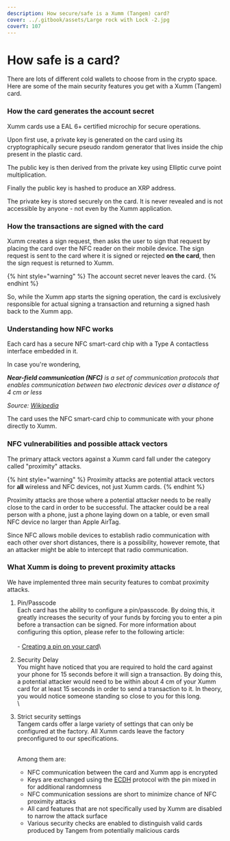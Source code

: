 ```yaml
---
description: How secure/safe is a Xumm (Tangem) card?
cover: ../.gitbook/assets/Large rock with Lock -2.jpg
coverY: 107
---
```


# How safe is a card?

There are lots of different cold wallets to choose from in the crypto space. Here are some of the main security features you get with a Xumm (Tangem) card.

### **How the card generates the account secret**

Xumm cards use a EAL 6+ certified microchip for secure operations.&#x20;

Upon first use, a private key is generated on the card using its cryptographically secure pseudo random generator that lives inside the chip present in the plastic card.

The public key is then derived from the private key using Elliptic curve point multiplication.

Finally the public key is hashed to produce an XRP address.

The private key is stored securely on the card. It is never revealed and is not accessible by anyone - not even by the Xumm application.

### **How the transactions are signed with the card**

Xumm creates a sign request, then asks the user to sign that request by placing the card over the NFC reader on their mobile device. The sign request is sent to the card where it is signed or rejected **on the card**, then the sign request is returned to Xumm.&#x20;

{% hint style="warning" %}
The account secret never leaves the card.
{% endhint %}

So, while the Xumm app starts the signing operation, the card is exclusively responsible for actual signing a transaction and returning a signed hash back to the Xumm app.&#x20;

### **Understanding how NFC works**

Each card has a secure NFC smart-card chip with a Type A contactless interface embedded in it. &#x20;

In case you're wondering,

_**Near-field communication (NFC)** is a set of communication protocols that enables communication between two electronic devices over a distance of 4 cm or less_

_Source:_ [_Wikipedia_](https://en.wikipedia.org/wiki/Near-field\_communication)

The card uses the NFC smart-card chip to communicate with your phone directly to Xumm.

&#x20;

### **NFC vulnerabilities and possible attack vectors**

The primary attack vectors against a Xumm card fall under the category called "proximity" attacks.&#x20;

{% hint style="warning" %}
Proximity attacks are potential attack vectors for **all** wireless and NFC devices, not just Xumm cards.
{% endhint %}

Proximity attacks are those where a potential attacker needs to be really close to the card in order to be successful. The attacker could be a real person with a phone, just a phone laying down on a table, or even small NFC device no larger than Apple AirTag.

Since NFC allows mobile devices to establish radio communication with each other over short distances, there is a possibility, however remote, that an attacker might be able to intercept that radio communication.&#x20;

### **What Xumm is doing to prevent proximity attacks**

We have implemented three main security features to combat proximity attacks.

1. Pin/Passcode\
   Each card has the ability to configure a pin/passcode. By doing this, it greatly increases the security of your funds by forcing you to enter a pin before a transaction can be signed. For more information about configuring this option, please refer to the following article: \
   \
   \- [Creating a pin on your card](creating-a-pin-on-your-xumm-tangem-card.md)\

2. Security Delay\
   You might have noticed that you are required to hold the card against your phone for 15 seconds before it will sign a transaction. By doing this, a potential attacker would need to be within about 4 cm of your Xumm card for at least 15 seconds in order to send a transaction to it. In theory, you would notice someone standing so close to you for this long. \
   \

3.  Strict security settings\
    Tangem cards offer a large variety of settings that can only be configured at the factory. All Xumm cards leave the factory preconfigured to our specifications.&#x20;

    \
    Among them are:&#x20;

    * NFC communication between the card and Xumm app is encrypted
    * Keys are exchanged using the [ECDH](https://en.wikipedia.org/wiki/Elliptic-curve\_Diffie%E2%80%93Hellman) protocol with the pin mixed in for additional randomness
    * NFC communication sessions are short to minimize chance of NFC proximity attacks
    * All card features that are not specifically used by Xumm are disabled to narrow the attack surface
    * Various security checks are enabled to distinguish valid cards produced by Tangem from potentially malicious cards&#x20;

&#x20;
